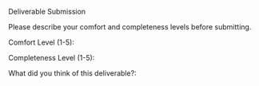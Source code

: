 Deliverable Submission

Please describe your comfort and completeness levels before submitting.

Comfort Level (1-5):

Completeness Level (1-5):

What did you think of this deliverable?: